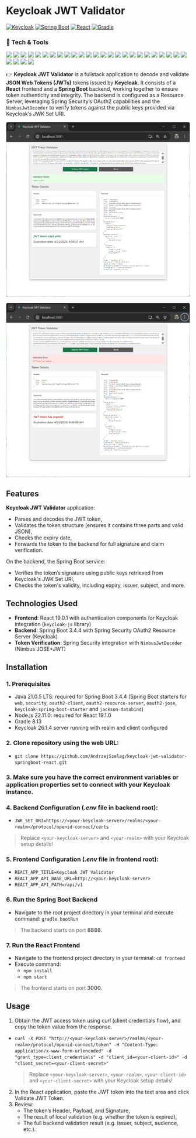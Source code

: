 # Keycloak JWT Validator 

[<img alt="Keycloak" src="https://img.shields.io/badge/Keycloak-26.1.4-0071C1.svg?logo=keycloak">](https://www.keycloak.org/) 
[<img alt="Spring Boot" src="https://img.shields.io/badge/Spring Boot-3.4.4-6DB33F.svg?logo=springboot">](<https://spring.io/projects/spring-boot>) 
[<img alt="React" src="https://img.shields.io/badge/React-19.1.0-61DAFB?logo=react&logoColor=white">](https://react.dev/) 
[<img alt="Gradle" src="https://img.shields.io/badge/Gradle-8.13-02303A.svg?logo=gradle">](https://gradle.org/)



### 🧰 Tech & Tools

<a href="https://www.java.com/en/"><img src="https://img.shields.io/badge/Java-ED8B00?style=for-the-badge&logo=java&logoColor=white"/></a>
<a href="https://openjdk.org/projects/jdk/17/"><img src="https://img.shields.io/badge/Java 17-ED8B00?style=for-the-badge&logo=openjdk&logoColor=white"/></a>
<a href="https://openjdk.org/projects/jdk/21/"><img src="https://img.shields.io/badge/Java 21-ED8B00?style=for-the-badge&logo=openjdk&logoColor=white"/></a>
<a href="https://spring.io/projects/spring-boot"><img src="https://img.shields.io/badge/Spring Boot-6DB33F?style=for-the-badge&logo=springboot&logoColor=white"/></a>
<a href="https://projectlombok.org/"><img src="https://img.shields.io/badge/Lombok-FF0000?style=for-the-badge&logoColor=white"/></a>
<a href="https://maven.apache.org/"><img src="https://img.shields.io/badge/Apache Maven-C71A36?style=for-the-badge&logo=apachemaven&logoColor=white"/></a>
<a href="https://jakarta.ee/"><img src="https://img.shields.io/badge/Java EE-007396?style=for-the-badge&logo=java&logoColor=white"/></a>
<a href="https://hibernate.org/jpa/"><img src="https://img.shields.io/badge/JPA-59666C?style=for-the-badge&logo=hibernate&logoColor=white"/></a>
<a href="https://jakarta.ee/specifications/faces/"><img src="https://img.shields.io/badge/JSF-2C2255?style=for-the-badge&logoColor=white"/></a>
<a href="https://jakarta.ee/specifications/cdi/"><img src="https://img.shields.io/badge/CDI-0099CC?style=for-the-badge&logoColor=white"/></a>
<a href="https://jakarta.ee/specifications/transactions/"><img src="https://img.shields.io/badge/JTA-7B4F9A?style=for-the-badge&logoColor=white"/></a>
<a href="https://www.mongodb.com/"><img src="https://img.shields.io/badge/MongoDB-47A248?style=for-the-badge&logo=mongodb&logoColor=white"/></a>
<a href="https://kafka.apache.org/"><img src="https://img.shields.io/badge/Apache Kafka-231F20?style=for-the-badge&logo=apachekafka&logoColor=white"/></a>
<a href="https://kafka.apache.org/documentation/#kraft"><img src="https://img.shields.io/badge/KRaft-FF6F00?style=for-the-badge&logo=apachekafka&logoColor=white"/></a>
<a href="https://oauth.net/2/"><img src="https://img.shields.io/badge/OAuth 2.0-0064A5?style=for-the-badge&logo=oauth&logoColor=white"/></a>
<a href="https://www.docker.com/"><img src="https://img.shields.io/badge/Docker-2496ED?style=for-the-badge&logo=docker&logoColor=white"/></a>
<a href="https://kubernetes.io/"><img src="https://img.shields.io/badge/Kubernetes-326CE5?style=for-the-badge&logo=kubernetes&logoColor=white"/></a>
<a href="https://github.com/thecoderscorner/boot-faces"><img src="https://img.shields.io/badge/Boot Faces-0E76A8?style=for-the-badge&logoColor=white"/></a>
<a href="https://www.primefaces.org/"><img src="https://img.shields.io/badge/PrimeFaces-205081?style=for-the-badge&logo=primefaces&logoColor=white"/></a>
<a href="https://www.payara.fish/"><img src="https://img.shields.io/badge/Payara Server-00AEEF?style=for-the-badge&logoColor=white"/></a>
<a href="https://code.visualstudio.com/"><img src="https://img.shields.io/badge/VS Code-007ACC?style=for-the-badge&logo=visualstudiocode&logoColor=white"/></a>
<a href="https://www.jetbrains.com/idea/"><img src="https://img.shields.io/badge/IntelliJ IDEA-000000?style=for-the-badge&logo=intellijidea&logoColor=white"/></a>
<a href="https://www.python.org/"><img src="https://img.shields.io/badge/Python-3776AB?style=for-the-badge&logo=python&logoColor=white"/></a>
<a href="https://www.djangoproject.com/"><img src="https://img.shields.io/badge/Django-092E20?style=for-the-badge&logo=django&logoColor=white"/></a>
<a href="https://www.thymeleaf.org/"><img src="https://img.shields.io/badge/Thymeleaf-005F0F?style=for-the-badge&logoColor=white"/></a>
<a href="https://site.mockito.org/"><img src="https://img.shields.io/badge/Mockito-0A0A0A?style=for-the-badge&logo=mockito&logoColor=white"/></a>
<a href="https://junit.org/"><img src="https://img.shields.io/badge/JUnit-25A162?style=for-the-badge&logo=junit5&logoColor=white"/></a>
<a href="https://assertj.github.io/doc/"><img src="https://img.shields.io/badge/AssertJ-4B0082?style=for-the-badge&logoColor=white"/></a>
<a href="https://www.sonarsource.com/products/sonarqube/"><img src="https://img.shields.io/badge/SonarQube-4E9BCD?style=for-the-badge&logo=sonarqube&logoColor=white"/></a>


👉 **Keycloak JWT Validator** is a fullstack application to decode and validate **JSON Web Tokens (JWTs)** tokens issued by **Keycloak**. It consists of a **React** frontend and a **Spring Boot** backend, working together to ensure token authenticity and integrity. The backend is configured as a Resource Server, leveraging Spring Security’s OAuth2 capabilities and the `NimbusJwtDecoder` to verify tokens against the public keys provided via Keycloak’s JWK Set URI.

![Keycloak JWT Validator - success](/src/main/resources/static/images/url1.png "Keycloak JWT Validator - success")

![Keycloak JWT Validator - error](/src/main/resources/static/images/url2.png "Keycloak JWT Validator - error")

## Features
**Keycloak JWT Validator** application:
- Parses and decodes the JWT token,
- Validates the token structure (ensures it contains three parts and valid JSON),
- Checks the expiry date,
- Forwards the token to the backend for full signature and claim verification.

On the backend, the Spring Boot service:
- Verifies the token’s signature using public keys retrieved from Keycloak's JWK Set URI,
- Checks the token's validity, including expiry, issuer, subject, and more.

## Technologies Used
- **Frontend**: React 19.0.1 with authentication components for Keycloak integration (`keycloak-js` library)
- **Backend**: Spring Boot 3.4.4 with Spring Security OAuth2 Resource Server (Keycloak)
- **Token Verification**: Spring Security integration with `NimbusJwtDecoder` (Nimbus JOSE+JWT)

## Installation

### 1. Prerequisites
- Java 21.0.5 LTS: required for Spring Boot 3.4.4 (Spring Boot starters for `web`, `security`, `oauth2-client`, `oauth2-resource-server`, `oauth2-jose`, `keycloak-spring-boot-starter` and `jackson-databind`)
- Node.js 22.11.0: required for React 19.1.0
- Gradle 8.13
- Keycloak 26.1.4 server running with realm and client configured

### 2. Clone repository using the web URL:
- `git clone https://github.com/AndrzejSzelag/keycloak-jwt-validator-springboot-react.git`

### 3. Make sure you have the correct environment variables or application properties set to connect with your Keycloak instance.

### 4. Backend Configuration (*.env* file in backend root):
- `JWK_SET_URI=https://<your-keycloak-server>/realms/<your-realm>/protocol/openid-connect/certs`

> Replace `<your-keycloak-server>` and `<your-realm>` with your Keycloak setup details!

### 5. Frontend Configuration (*.env* file in frontend root):
- `REACT_APP_TITLE=Keycloak JWT Validator`
- `REACT_APP_API_BASE_URL=http://<your-keycloak-server>`
- `REACT_APP_API_PATH=/api/v1`

### 6. Run the Spring Boot Backend
- Navigate to the root project directory in your terminal and execute command: `gradle bootRun`

> The backend starts on port **8888**.

### 7. Run the React Frontend
- Navigate to the frontend project directory in your terminal: `cd frontend`
- Execute command: 
    - `npm install`
    - `npm start`

> The frontend starts on port **3000**.

## Usage
1. Obtain the JWT access token using curl (client credentials flow), and copy the token value from the response.

- `curl -X POST "http://<your-keycloak-server>/realms/<your-realm>/protocol/openid-connect/token" -H "Content-Type: application/x-www-form-urlencoded" -d "grant_type=client_credentials" -d "client_id=<your-client-id>" -d "client_secret=<your-client-secret>"`

    > Replace `<your-keycloak-server>`, `<your-realm>`, `<your-client-id>` and `<your-client-secret>` with your Keycloak setup details!

2. In the React application, paste the JWT token into the text area and click Validate JWT Token.
3. Review:
    - The token’s Header, Payload, and Signature,
    - The result of local validation (e.g. whether the token is expired),
    - The full backend validation result (e.g. issuer, subject, audience, etc.).
